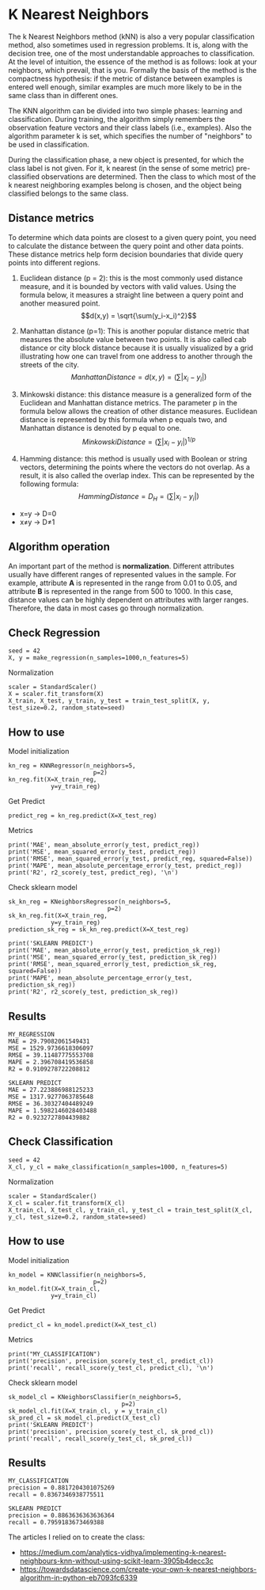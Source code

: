 # K Nearest Neighbors
The k Nearest Neighbors method (kNN) is also a very popular classification method, also sometimes used in regression problems. It is, along with the decision tree, one of the most understandable approaches to classification. At the level of intuition, the essence of the method is as follows: look at your neighbors, which prevail, that is you. Formally the basis of the method is the compactness hypothesis: if the metric of distance between examples is entered well enough, similar examples are much more likely to be in the same class than in different ones.

The KNN algorithm can be divided into two simple phases: learning and classification. During training, the algorithm simply remembers the observation feature vectors and their class labels (i.e., examples). Also the algorithm parameter k is set, which specifies the number of "neighbors" to be used in classification.

During the classification phase, a new object is presented, for which the class label is not given. For it, k nearest (in the sense of some metric) pre-classified observations are determined. Then the class to which most of the k nearest neighboring examples belong is chosen, and the object being classified belongs to the same class.

## Distance metrics

To determine which data points are closest to a given query point, you need to calculate the distance between the query point and other data points. These distance metrics help form decision boundaries that divide query points into different regions.

1. Euclidean distance (p = 2): this is the most commonly used distance measure, and it is bounded by vectors with valid values. Using the formula below, it measures a straight line between a query point and another measured point.
$$d(x,y) = \sqrt{\sum(y_i-x_i)^2}$$

2. Manhattan distance (p=1): This is another popular distance metric that measures the absolute value between two points. It is also called cab distance or city block distance because it is usually visualized by a grid illustrating how one can travel from one address to another through the streets of the city.
$$Manhattan Distance = d(x,y) = (\sum|x_i-y_i|)$$

3. Minkowski distance: this distance measure is a generalized form of the Euclidean and Manhattan distance metrics. The parameter p in the formula below allows the creation of other distance measures. Euclidean distance is represented by this formula when p equals two, and Manhattan distance is denoted by p equal to one.
$$MinkowskiDistance = (\sum|x_i-y_i|)^{1/p}$$

4. Hamming distance: this method is usually used with Boolean or string vectors, determining the points where the vectors do not overlap. As a result, it is also called the overlap index. This can be represented by the following formula:
$$HammingDistance = D_H = (\sum|x_i-y_i|)$$
* x=y → D=0
* x≠y → D≠1

## Algorithm operation

An important part of the method is **normalization**. Different attributes usually have different ranges of represented values in the sample. For example, attribute **A** is represented in the range from 0.01 to 0.05, and attribute **B** is represented in the range from 500 to 1000. In this case, distance values can be highly dependent on attributes with larger ranges. Therefore, the data in most cases go through normalization.
## Check Regression

```
seed = 42
X, y = make_regression(n_samples=1000,n_features=5)
```

Normalization
```
scaler = StandardScaler()
X = scaler.fit_transform(X)
X_train, X_test, y_train, y_test = train_test_split(X, y, test_size=0.2, random_state=seed)
```

## How to use
Model initialization
```
kn_reg = KNNRegressor(n_neighbors=5,
                        p=2)
kn_reg.fit(X=X_train_reg,
            y=y_train_reg)
```
Get Predict
```
predict_reg = kn_reg.predict(X=X_test_reg)
```
Metrics
```
print('MAE', mean_absolute_error(y_test, predict_reg))
print('MSE', mean_squared_error(y_test, predict_reg))
print('RMSE', mean_squared_error(y_test, predict_reg, squared=False))
print('MAPE', mean_absolute_percentage_error(y_test, predict_reg))
print('R2', r2_score(y_test, predict_reg), '\n')
```
Check sklearn model
```
sk_kn_reg = KNeighborsRegressor(n_neighbors=5,
                            p=2)
sk_kn_reg.fit(X=X_train_reg, 
            y=y_train_reg)
prediction_sk_reg = sk_kn_reg.predict(X=X_test_reg)

print('SKLEARN PREDICT')
print('MAE', mean_absolute_error(y_test, prediction_sk_reg))
print('MSE', mean_squared_error(y_test, prediction_sk_reg))
print('RMSE', mean_squared_error(y_test, prediction_sk_reg, squared=False))
print('MAPE', mean_absolute_percentage_error(y_test, prediction_sk_reg))
print('R2', r2_score(y_test, prediction_sk_reg))
```
## Results
```
MY_REGRESSION
MAE = 29.79082061549431
MSE = 1529.9736618306097
RMSE = 39.11487775553708
MAPE = 2.396708419536858
R2 = 0.9109278722208812

SKLEARN PREDICT
MAE = 27.223886988125233
MSE = 1317.9277063785648
RMSE = 36.30327404489249
MAPE = 1.5982146028403488
R2 = 0.9232727804439882
```

## Check Classification

```
seed = 42
X_cl, y_cl = make_classification(n_samples=1000, n_features=5)
```
Normalization
```
scaler = StandardScaler()
X_cl = scaler.fit_transform(X_cl)
X_train_cl, X_test_cl, y_train_cl, y_test_cl = train_test_split(X_cl, y_cl, test_size=0.2, random_state=seed)
```
## How to use
Model initialization
```
kn_model = KNNClassifier(n_neighbors=5,
                        p=2)
kn_model.fit(X=X_train_cl,
            y=y_train_cl)
```
Get Predict
```
predict_cl = kn_model.predict(X=X_test_cl)
```

Metrics
```
print("MY_CLASSIFICATION")
print('precision', precision_score(y_test_cl, predict_cl))
print('recall', recall_score(y_test_cl, predict_cl), '\n')
```
Check sklearn model
```
sk_model_cl = KNeighborsClassifier(n_neighbors=5,
                                p=2)
sk_model_cl.fit(X=X_train_cl, y = y_train_cl)
sk_pred_cl = sk_model_cl.predict(X_test_cl)
print('SKLEARN PREDICT')
print('precision', precision_score(y_test_cl, sk_pred_cl))
print('recall', recall_score(y_test_cl, sk_pred_cl))
```

## Results
```
MY_CLASSIFICATION
precision = 0.8817204301075269
recall = 0.8367346938775511

SKLEARN PREDICT
precision = 0.8863636363636364
recall = 0.7959183673469388
```

The articles I relied on to create the class:
- https://medium.com/analytics-vidhya/implementing-k-nearest-neighbours-knn-without-using-scikit-learn-3905b4decc3c
- https://towardsdatascience.com/create-your-own-k-nearest-neighbors-algorithm-in-python-eb7093fc6339